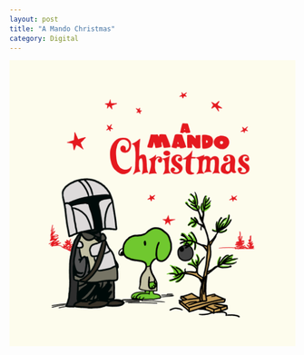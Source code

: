 ```yaml
---
layout: post
title: "A Mando Christmas"
category: Digital
---
```

![A Mando Christmas](/images/up/art/digital/amandochristmas.png)